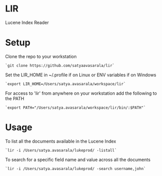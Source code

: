 LIR
===

Lucene Index Reader

Setup
=====
Clone the repo to your workstation

	`git clone https://github.com/satyaavasarala/lir`

Set the LIR_HOME in ~/.profile if on Linux or ENV variables if on Windows

	`export LIR_HOME=/Users/satya.avasarala/workspace/lir`

For access to 'lir' from anywhere on your workstation add the following to the PATH

	`export PATH="/Users/satya.avasarala/workspace/lir/bin/:$PATH"`


Usage
=====
To list all the documents available in the Lucene Index

	`lir -i /Users/satya.avasarala/lukeprod/ -listall`

To search for a specific field name and value across all the documents

	`lir -i /Users/satya.avasarala/lukeprod/ -search username,john`

